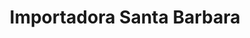 ---
title: "Importadora Santa Barbara"
url: /san-rafael/importadora-santa-barbara/
shop: Baumarkt
---